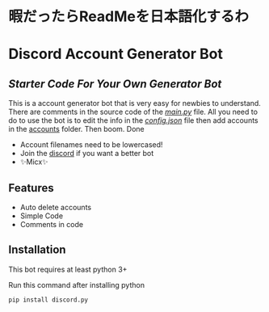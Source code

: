 # 暇だったらReadMeを日本語化するわ
# Discord Account Generator Bot
## _Starter Code For Your Own Generator Bot_


This is a account generator bot that is very easy for newbies to understand. There are comments in the source code of the [_main.py_](https://github.com/MicxYT/Discord-Account-Generator-Bot/blob/main/main.py) file. All you need to do to use the bot is to edit the info in the [_config.json_](https://github.com/MicxYT/Discord-Account-Generator-Bot/blob/main/config.json) file then add accounts in the [accounts](https://github.com/MicxYT/Discord-Account-Generator-Bot/tree/main/Accounts) folder. Then boom. Done

- Account filenames need to be lowercased!
- Join the [discord](https://discord.gg/3mD8Cvz6gQ) if you want a better bot
- ✨Micx✨

## Features

- Auto delete accounts
- Simple Code
- Comments in code
## Installation

This bot requires at least python 3+

Run this command after installing python

```py
pip install discord.py
```
